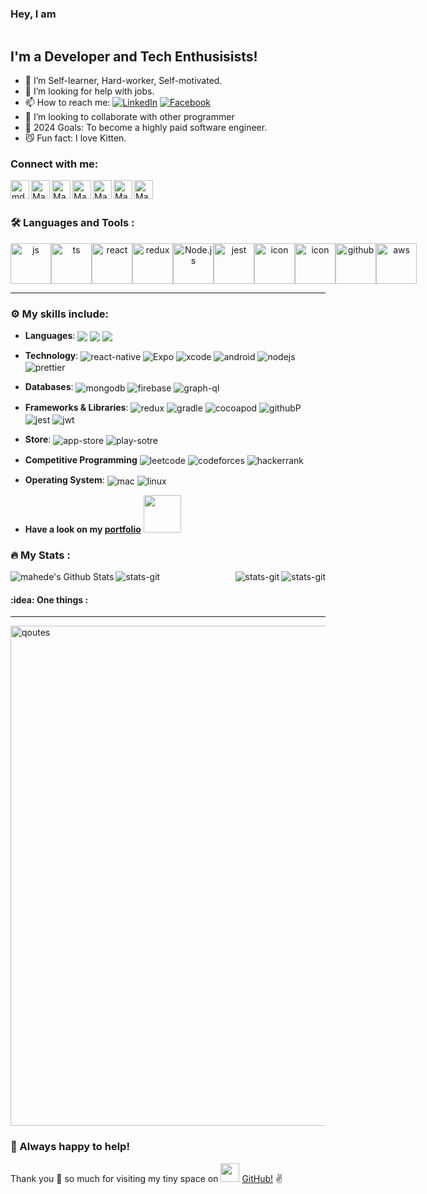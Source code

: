 ### Hey, I am

<img align="center" src="https://svg-banners.vercel.app/api?type=luminance&text1=Mahede_hasan👋&text2=react&width=800&height=200" alt=""/>  
<img align="right" src="https://komarev.com/ghpvc/?username=Mahede182&style=flat-square&color=blue" alt=""/>


## I'm a Developer and Tech Enthusisists!

- 💪 I’m Self-learner, Hard-worker, Self-motivated. 
- 🤔 I’m looking for help with jobs.
- 📫 How to reach me: [![LinkedIn](https://img.shields.io/static/v1.svg?label=LinkedIn&message=@Mahede&logo=linkedin&style=flat&color=#191919)](https://www.linkedin.com/in/md-mahede-567b6418b/)
 [![Facebook](https://img.shields.io/static/v1.svg?label=facebook&message=@MhMahede&logo=facebook&style=flat&color=#333)](https://facebook.com/md.sikder182)
- 👯 I’m looking to collaborate with other programmer
- 🧲 2024 Goals: To become a highly paid software engineer.
- 😼 Fun fact: I love Kitten.

### Connect with me:

[<img align="left" alt="md.sikder182 | facebook" width="30px" src="https://cdn.jsdelivr.net/npm/simple-icons@v3/icons/facebook.svg" />][facebook]
[<img align="left" alt="Mahede | LinkedIn" width="30px" src="https://cdn.jsdelivr.net/npm/simple-icons@v3/icons/linkedin.svg" />][linkedin]
[<img align="left" alt="Mahede182 | Stackoverflow" width="30px" src="https://cdn.jsdelivr.net/npm/simple-icons@v3/icons/stackoverflow.svg" />][stackoverflow]
[<img align="left" alt="Mahede | Sololearn" width="30px" src="https://cdn-images-1.medium.com/max/1200/1*hsdk74SBj4i_UfX8SaW6YA.png" />][sololearn]
[<img align="left" alt="Mahedeobject | Freelancer" width="30px" src="https://cdn.jsdelivr.net/npm/simple-icons@3.13.0/icons/freelancer.svg" />][freelancer]
[<img align="left" alt="Mahedeobject | Codeforces" width="30px" src="https://cdn.jsdelivr.net/npm/simple-icons@3.13.0/icons/codeforces.svg" />][codeforces]
[<img align="left" alt="Mahede | Medium" width="30px" src="https://cdn.jsdelivr.net/npm/simple-icons@3.13.0/icons/medium.svg" />][medium]

<br />
<br />

### :hammer_and_wrench: Languages and Tools :

<div style="display: flex; align-items: flex-start;" align="center">
 <img src="https://techstack-generator.vercel.app/js-icon.svg" alt="js" width="65" height="65" />
 <img src="https://techstack-generator.vercel.app/ts-icon.svg" alt="ts" width="65" height="65" />
 <img src="https://techstack-generator.vercel.app/react-icon.svg" alt="react" width="65" height="65" />
 <img src="https://techstack-generator.vercel.app/redux-icon.svg" alt="redux" width="65" height="65" />
 <img src="https://github.com/mahede182/mahede182/assets/53116487/5dab4945-0842-4d24-a8cb-bfc0ad5a901a" alt="Node.js" width="65" height="65"/>
 <img src="https://techstack-generator.vercel.app/jest-icon.svg" alt="jest" width="65" height="65" />
 <img src="https://techstack-generator.vercel.app/java-icon.svg" alt="icon" width="65" height="65" />
 <img src="https://techstack-generator.vercel.app/swift-icon.svg" alt="icon" width="65" height="65" />
 <img src="https://techstack-generator.vercel.app/github-icon.svg" alt="github" width="65" height="65" />
 <img src="https://techstack-generator.vercel.app/aws-icon.svg" alt="aws" width="65" height="65" />
</div>

----  

### :gear: My skills include:

- **Languages**:
  <img align="center" src="https://img.shields.io/badge/TypeScript-007ACC?style=for-the-badge&logo=typescript&logoColor=white"/>
  <img align="center" src="https://img.shields.io/badge/C-00599C?style=for-the-badge&logo=c&logoColor=white" />
  <img align="center" src="https://img.shields.io/badge/Python-FFD43B?style=for-the-badge&logo=python&logoColor=blue" />

- **Technology**:
  <img alt="react-native" align="center" src="https://img.shields.io/badge/React_Native-20232A?style=for-the-badge&logo=react&logoColor=61DAFB" />
  <img alt="Expo" align="center" src="https://img.shields.io/badge/Expo-1B1F23?style=for-the-badge&logo=expo&logoColor=white" />
  <img alt="xcode" align="center" src="https://img.shields.io/badge/Xcode-007ACC?style=for-the-badge&logo=Xcode&logoColor=white" />
  <img alt="android" align="center" src="https://img.shields.io/badge/Android-3DDC84?style=for-the-badge&logo=android&logoColor=white" />
  <img alt="nodejs" align="center" src="https://img.shields.io/badge/Node%20js-339933?style=for-the-badge&logo=nodedotjs&logoColor=white" />
  <img alt="prettier" align="center" src="https://img.shields.io/badge/prettier-1A2C34?style=for-the-badge&logo=prettier&logoColor=F7BA3E" />

- **Databases**:
  <img alt="mongodb" align="center" src="https://img.shields.io/badge/MongoDB-4EA94B?style=for-the-badge&logo=mongodb&logoColor=white" />
  <img alt="firebase" align="center" src="https://img.shields.io/badge/firebase-ffca28?style=for-the-badge&logo=firebase&logoColor=black" />
  <img alt="graph-ql" align="center" src="https://img.shields.io/badge/Apollo%20GraphQL-311C87?&style=for-the-badge&logo=Apollo%20GraphQL&logoColor=white" />

- **Frameworks & Libraries**:
  <img alt="redux" align="center" src="https://img.shields.io/badge/Redux-593D88?style=for-the-badge&logo=redux&logoColor=white" />
  <img alt="gradle" align="center" src="https://img.shields.io/badge/gradle-02303A?style=for-the-badge&logo=gradle&logoColor=white" />
  <img alt="cocoapod" align="center" src="https://img.shields.io/badge/cocoapods-FA2A02?style=for-the-badge&logo=cocoapods&logoColor=white" />
  <img alt="githubP" align="center" src="https://img.shields.io/badge/GitHub%20Pages-222222?style=for-the-badge&logo=GitHub%20Pages&logoColor=white" />
  <img alt="jest" align="center" src="https://img.shields.io/badge/Jest-C21325?style=for-the-badge&logo=jest&logoColor=white" />
  <img alt="jwt" align="center" src="https://img.shields.io/badge/JWT-000000?style=for-the-badge&logo=JSON%20web%20tokens&logoColor=white" />

- **Store**:
  <img alt="app-store" align="center" src="https://img.shields.io/badge/App_Store-0D96F6?style=for-the-badge&logo=app-store&logoColor=white" />
  <img alt="play-sotre" align="center" src="https://img.shields.io/badge/Google_Play-414141?style=for-the-badge&logo=google-play&logoColor=tomato" /> 
  
- **Competitive Programming**
  <img alt="leetcode" align="center" src="https://img.shields.io/badge/-LeetCode-FFA116?style=for-the-badge&logo=LeetCode&logoColor=black" />
  <img alt="codeforces" align="center" src="https://img.shields.io/badge/Codeforces-445f9d?style=for-the-badge&logo=Codeforces&logoColor=white" />
  <img alt="hackerrank" align="center" src="https://img.shields.io/badge/-Hackerrank-2EC866?style=for-the-badge&logo=HackerRank&logoColor=white" />
  
- **Operating System**:
  <img alt="mac" align="center" src="https://img.shields.io/badge/mac%20os-000000?style=for-the-badge&logo=apple&logoColor=white" />
  <img alt="linux" align="center" src="https://img.shields.io/badge/Linux-FCC624?style=for-the-badge&logo=linux&logoColor=black" />

- **Have a look on my [portfolio](https://mahede182.github.io/)** [<img src="https://media.giphy.com/media/M9gbBd9nbDrOTu1Mqx/giphy.gif" width="60px"/>](https://mahede182.github.io/)

### :fire: My Stats :
<div style="diplay: flex; align-item: flex-start;">
 <img align="left" alt="mahede's Github Stats" src="https://github-readme-stats.vercel.app/api?username=mahede182&&show_icons=true&title_color=ffffff&icon_color=232B2B&text_color=ddd&bg_color=333333" />
 <img align="right" alt="stats-git" src="http://github-readme-streak-stats.herokuapp.com?user=mahede182&theme=dark&background=333333"/>
 <img align="right" alt="stats-git" src="https://so-stats-kurt-liao.vercel.app/api?user=14017379" /> 
 <img align="center" alt="stats-git" src="https://so-stats-kurt-liao.vercel.app/api?user=14017379" />
</div>


#### :idea: One things :  

----

<img align="center" width="800" align="center" alt="qoutes" src="https://quotes-github-readme.vercel.app/api?type=horizontal&theme=dracula&border=false&align=center" />


### :handshake: Always happy to help!


Thank you :hugs: so much for visiting my tiny space on [<img width="30px" src="https://cdn.jsdelivr.net/npm/simple-icons@3.13.0/icons/github.svg" />](https://github.com/mahede182) [GitHub!](https://github.com/mahede182) :v: 
<br/>

[facebook]: https://facebook.com/md.sikder182
[linkedin]: https://www.linkedin.com/in/md-mahede-567b6418b/
[stackoverflow]: https://stackoverflow.com/users/14017379/md-mahede-hasan
[sololearn]: https://www.sololearn.com/profile/11112121
[medium]: https://medium.com/@mahede.object
[codeforces]: https://codeforces.com/profile/mahede
[Freelancer]: https://www.freelancer.com/u/mahedeobject
